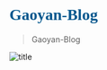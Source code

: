 # <font face="微软雅黑" color="04588E">Gaoyan-Blog</font>
> Gaoyan-Blog

![title](https://i.imgur.com/hDDNwSO.png)